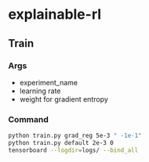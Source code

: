 # explainable-rl

## Train
### Args
- experiment_name
- learning rate
- weight for gradient entropy
### Command
```sh
python train.py grad_reg 5e-3 " -1e-1"
python train.py default 2e-3 0
tensorboard --logdir=logs/ --bind_all
```
